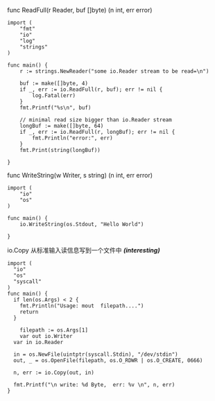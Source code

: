 func ReadFull(r Reader, buf []byte) (n int, err error)
```golang
import (
	"fmt"
	"io"
	"log"
	"strings"
)

func main() {
	r := strings.NewReader("some io.Reader stream to be read=\n")

	buf := make([]byte, 4)
	if _, err := io.ReadFull(r, buf); err != nil {
		log.Fatal(err)
	}
	fmt.Printf("%s\n", buf)

	// minimal read size bigger than io.Reader stream
	longBuf := make([]byte, 64)
	if _, err := io.ReadFull(r, longBuf); err != nil {
		fmt.Println("error:", err)
	}
	fmt.Print(string(longBuf))

}
```

func WriteString(w Writer, s string) (n int, err error)
```golang
import (
	"io"
	"os"
)

func main() {
	io.WriteString(os.Stdout, "Hello World")

}
```


io.Copy 从标准输入读信息写到一个文件中 ***(interesting)***

```golang
import (
  "io"
  "os"
  "syscall"
)
func main() {
  if len(os.Args) < 2 {
    fmt.Println("Usage: mout  filepath....")
    return
  }
  
	filepath := os.Args[1]
	var out io.Writer
  var in io.Reader

  in = os.NewFile(uintptr(syscall.Stdin), "/dev/stdin")
  out, _ = os.OpenFile(filepath, os.O_RDWR | os.O_CREATE, 0666)

  n, err := io.Copy(out, in)

  fmt.Printf("\n write: %d Byte,  err: %v \n", n, err)
}
```

